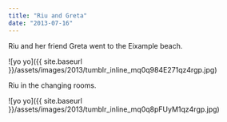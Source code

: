 ```yaml
---
title: "Riu and Greta"
date: "2013-07-16"
---
```


Riu and her friend Greta went to the Eixample beach.

![yo yo]({{ site.baseurl }}/assets/images/2013/tumblr_inline_mq0q984E271qz4rgp.jpg)

Riu in the changing rooms.

![yo yo]({{ site.baseurl }}/assets/images/2013/tumblr_inline_mq0q8pFUyM1qz4rgp.jpg)
